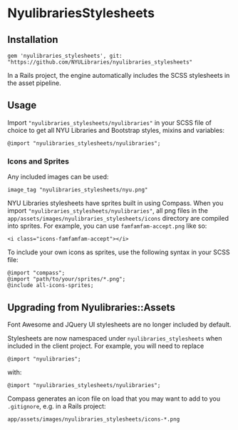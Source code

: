 # NyulibrariesStylesheets

## Installation

```
gem 'nyulibraries_stylesheets', git: "https://github.com/NYULibraries/nyulibraries_stylesheets"
```

In a Rails project, the engine automatically includes the SCSS stylesheets in the asset pipeline.

## Usage

Import `"nyulibraries_stylesheets/nyulibraries"` in your SCSS file of choice to get all NYU Libraries and Bootstrap styles, mixins and variables:

```
@import "nyulibraries_stylesheets/nyulibraries";
```

### Icons and Sprites

Any included images can be used:

```
image_tag "nyulibraries_stylesheets/nyu.png"
```

NYU Libraries stylesheets have sprites built in using Compass. When you import `"nyulibraries_stylesheets/nyulibraries"`, all png files in the `app/assets/images/nyulibraries_stylesheets/icons` directory are compiled into sprites. For example, you can use `famfamfam-accept.png` like so:

```
<i class="icons-famfamfam-accept"></i>
```

To include your own icons as sprites, use the following syntax in your SCSS file:

```
@import "compass";
@import "path/to/your/sprites/*.png";
@include all-icons-sprites;
```

## Upgrading from Nyulibraries::Assets

Font Awesome and JQuery UI stylesheets are no longer included by default.

Stylesheets are now namespaced under `nyulibraries_stylesheets` when included in the client project. For example, you will need to replace

```
@import "nyulibraries";
```

with:

```
@import "nyulibraries_stylesheets/nyulibraries";
```

Compass generates an icon file on load that you may want to add to you `.gitignore`, e.g. in a Rails project:

```
app/assets/images/nyulibraries_stylesheets/icons-*.png
```
